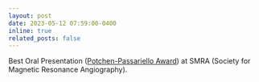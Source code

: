 ```yaml
---
layout: post
date: 2023-05-12 07:59:00-0400
inline: true
related_posts: false
---
```


Best Oral Presentation ([Potchen-Passariello Award](https://society4mra.org/index.php/2023-award-recipients/)) at SMRA (Society for Magnetic Resonance Angiography).

